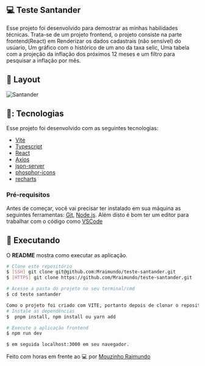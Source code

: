 ## 💻 Teste Santander

Esse projeto foi desenvolvido para demostrar as minhas habilidades técnicas. Trata-se de um projeto frontend, o projeto consiste na parte frontend(React) em Renderizar os dados cadastrais (não sensível) do usúario, Um gráfico com o histórico de um ano da taxa selic, Uma tabela com a projeção da inflação dos próximos 12 meses e um filtro para pesquisar a inflação por mês.

## 🎨 Layout

![Santander](https://github.com/Mraimundo/test-02-filmes/assets/53385345/bc764020-83ca-4dce-8624-d9b9c471fa84)

## 🥉: Tecnologias

Esse projeto foi desenvolvido com as seguintes tecnologias:

- [Vite](https://vitejs.dev/)
- [Typescript](https://www.typescriptlang.org/)
- [React](https://reactjs.org/)
- [Axios](https://axios-http.com/ptbr/docs/intro)
- [json-server](https://blog.eleven-labs.com/en/json-server/)
- [phosphor-icons](https://phosphoricons.com/)
- [recharts](https://recharts.org/en-US/)


### Pré-requisitos

Antes de começar, você vai precisar ter instalado em sua máquina as seguintes ferramentas:
[Git](https://git-scm.com), [Node.js](https://nodejs.org/en/). 
Além disto é bom ter um editor para trabalhar com o código como [VSCode](https://code.visualstudio.com/)

## :notebook: Executando

O **README** mostra como executar as aplicação.

```bash
# Clone este repositório
$ [SSH] git clone git@github.com:Mraimundo/teste-santander.git
$ [HTTPS] git clone https://github.com/Mraimundo/teste-santander.git

# Acesse a pasta do projeto no seu terminal/cmd
$ cd teste santander

Como o projeto foi criado com VITE, portanto depois de clonar o repositório digite em seu terminal:
# Instale as dependências
$  pnpm install, npm install ou yarn add

# Execute a aplicação frontend
$ npm run dev

$ em seguida localhost:3000 em seu navegador.

```

Feito com horas em frente ao :computer: por [Mouzinho Raimundo](https://www.linkedin.com/in/mouzinho-raimundo/)
